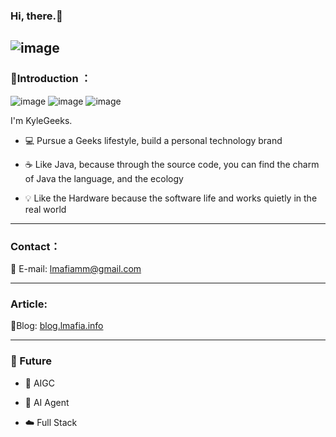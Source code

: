 ### Hi, there.👋

![image](https://user-images.githubusercontent.com/2780145/172943108-beb1fb36-3195-4b1a-8d14-cbba8d0400ea.gif)
---
### 🗿Introduction ：
![image](https://img.shields.io/badge/dynamic/json?url=https%3A%2F%2Fapi.spencerwoo.com%2Fsubstats%2F%3Fsource%3Dbilibili%26queryKey%3D265527861&label=bilibili%20fans&query=%24.data.totalSubs&logo=bilibili)
![image](https://img.shields.io/github/followers/lmafia?logo=github)
![image](https://img.shields.io/badge/Link-996.icu-red.svg)

I'm KyleGeeks.
- 💻 Pursue a Geeks lifestyle, build a personal technology brand
<!-- 追求极客人生、打造个人技术品牌  -->
- ☕️ Like Java, because through the source code, you can find the charm of Java the language, and the ecology
<!-- 喜欢 Java, 因为通过源码能发现了java这门语言和生态的魅力 -->
- 💡 Like the Hardware because the software life and works quietly in the real world
<!-- 喜欢 Hardware, 因为它们软件生命, 并与在现实世界默默工作 -->

<!-- ![](https://github-readme-stats.vercel.app/api?username=lmafia&show_icons=true&hide_title=false&theme=onedark) -->

<!-- ![](https://github-readme-stats.vercel.app/api/top-langs/?username=lmafia&layout=compact&hide=Assembly&theme=ayu-mirage) -->


---
### Contact：
📧 E-mail: lmafiamm@gmail.com

---
### Article: 
📝Blog: [blog.lmafia.info](https://blog.lmafia.info/)

---
### 🧔 Future

- 🔌 AIGC
  
- 🤖 AI Agent

- ☁️ ️Full Stack



